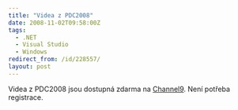 ```yaml
---
title: "Videa z PDC2008"
date: 2008-11-02T09:58:00Z
tags:
  - .NET
  - Visual Studio
  - Windows
redirect_from: /id/228557/
layout: post
---
```

Videa z PDC2008 jsou dostupná zdarma na [Channel9][1]. Není potřeba registrace.

[1]: http://channel9.msdn.com/pdc2008/